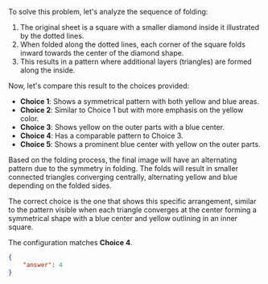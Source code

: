 To solve this problem, let's analyze the sequence of folding:

1. The original sheet is a square with a smaller diamond inside it illustrated by the dotted lines.
2. When folded along the dotted lines, each corner of the square folds inward towards the center of the diamond shape.
3. This results in a pattern where additional layers (triangles) are formed along the inside.

Now, let's compare this result to the choices provided:

- **Choice 1**: Shows a symmetrical pattern with both yellow and blue areas.
- **Choice 2**: Similar to Choice 1 but with more emphasis on the yellow color.
- **Choice 3**: Shows yellow on the outer parts with a blue center.
- **Choice 4**: Has a comparable pattern to Choice 3.
- **Choice 5**: Shows a prominent blue center with yellow on the outer parts.

Based on the folding process, the final image will have an alternating pattern due to the symmetry in folding. The folds will result in smaller connected triangles converging centrally, alternating yellow and blue depending on the folded sides.

The correct choice is the one that shows this specific arrangement, similar to the pattern visible when each triangle converges at the center forming a symmetrical shape with a blue center and yellow outlining in an inner square.

The configuration matches **Choice 4**.

```json
{
    "answer": 4
}
```